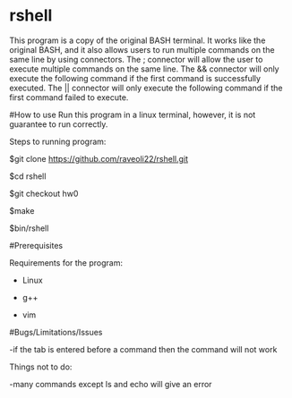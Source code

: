 # rshell
This program is a copy of the original BASH terminal. It works like the original BASH, and it also allows users to run multiple commands on the same line by using connectors.
The ; connector will allow the user to execute multiple commands on the same line.
The && connector will only execute the following command if the first command is successfully executed.
The || connector will only execute the following command if the first command failed to execute.

#How to use
Run this program in a linux terminal, however, it is not guarantee to run correctly.

Steps to running program:

$git clone https://github.com/raveoli22/rshell.git

$cd rshell

$git checkout hw0

$make

$bin/rshell

#Prerequisites

Requirements for the program:

- Linux

- g++

- vim

#Bugs/Limitations/Issues

-if the tab is entered before a command then the command will not work

Things not to do:

-many commands except ls and echo will give an error


